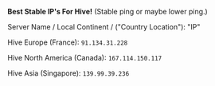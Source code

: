 **Best Stable IP's For Hive!** (Stable ping or maybe lower ping.)

Server Name / Local Continent / ("Country Location"): "IP" 



Hive Europe (France):
`91.134.31.228`


Hive North America (Canada):
`167.114.150.117`


Hive Asia (Singapore):
`139.99.39.236`

